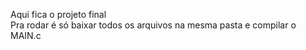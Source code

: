 Aqui fica o projeto final
<br>
Pra rodar é só baixar todos os arquivos na mesma pasta e compilar o MAIN.c
